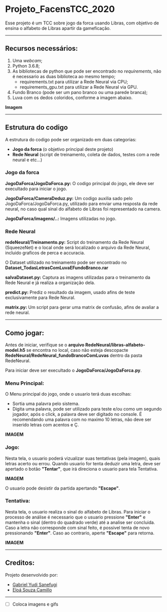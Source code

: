 # Projeto_FacensTCC_2020
Esse projeto é um TCC sobre jogo da forca usando Libras, com objetivo de ensina o alfabeto de Libras apartir da gameficação.

-----------------------------------

## Recursos necessários:
 1. Uma *webcam*;
 2. Python 3.6.8;
 3. As bibliotecas de python que pode ser encontrado no *requirements*, não é necessario as duas biblioteca ao mesmo tempo;
    - requirements.txt para utilizar a Rede Neural via CPU;
    - requirements_gpu.txt para utilizar a Rede Neural via GPU.
 4. Fundo Branco (pode ser um pano branco ou uma parede branca);
 5. Luva com os dedos coloridos, conforme a imagem abaixo.
 
 **Imagem**
 
-----------------------------------

## Estrutura do codigo
A estrutura do codigo pode ser organizado em duas categorias:
 - **Jogo da forca** (o objetivo principal deste projeto)
 - **Rede Neural** (script de treinamento, coleta de dados, testes com a rede neural e etc...)

### Jogo da forca
**JogoDaForca/JogoDaForca.py:** O codigo principal do jogo, ele deve ser execultado para iniciar o jogo.

**JogoDaForca/CameraDeduz.py:** Um codigo auxilia sado pelo JogoDaForca/JogoDaForca.py, utilizado para enviar uma resposta da rede neural, no caso qual sinal do alfabeto de Libras foi representado na camera. 

**JogoDaForca/imagens/..:** Imagens utilizadas no jogo.

### Rede Neural

**redeNeural/Treinamento.py:** Script do treinamento da Rede Neural (SqueezeNet) e o local onde será localizado o arquivo da Rede Neural, incluido graficos de perca e accuracia.

O Dataset utilizado no treinamento pode ser encontrado no **Dataset_TodasLetrasComLuvaEFundoBranco.rar**

**salvaDataset.py:** Captura as imagens utilizadas para o treinamento da Rede Neural e já realiza a organização dela.

**predict.py:** Prediz o resultado da imagem, usado afins de teste exclusivamente para Rede Neural.

**matrix.py:** Um script para gerar uma matrix de confusão, afins de avaliar a rede neural.

-----------------------------------

## Como jogar:
Antes de iniciar, verifique se o **arquivo RedeNeural/libras-alfabeto-model.h5** se encontra no local, caso não esteja descopacte **RedeNeural/RedeNeural_fundoBrancoComLuvas** dentro da pasta RedeNeural.

Para iniciar deve ser execultado o **JogoDaForca/JogoDaForca.py**.

### Menu Principal:
O Menu principal do jogo, onde o usuario terá duas escolhas:
- Sortia uma palavra pelo sistema. 
- Digita uma palavra, pode ser utilizado para teste e/ou como um segundo jogador, após o click, a palavra deve ser digitado no console. É recomendando uma palavra com no maximo 10 letras, não deve ser inserido letras com acentos e Ç.

**IMAGEM**

### Jogo: 
Nesta tela, o usuario poderá vizualizar suas tentativas (pela imagem), quais letras acerto ou errou. Quando usuario for tenta deduzir uma letra, deve ser apertado o botão **"Tentar"**, que irá direciona o usuario para tela Tentativa.

**IMAGEM**

O usuario pode desistir da partida apertando **"Escape"**.

### Tentativa:
Nesta tela, o usuario realiza o sinal do alfabeto de Libras. Para iniciar o processo de análise é necessario que o usuario pressione **"Enter"** e mantenha o sinal (dentro do quadrado verde) até a analise ser concluida. Caso a letra não corresponde com sinal feito, é possivel tenta de novo pressionando **"Enter"**. Caso ao contrario, aperte **"Escape"** para retorna.

**IMAGEM**

--------------

## Creditos: 
Projeto desenvolvido por:
- [Gabriel Yudi Sanefugi](https://github.com/MrYudi)
- [Eloá Souza Camillo](https://github.com/EloaCamillo)

--------------
- [ ] Coloca imagens e gifs
